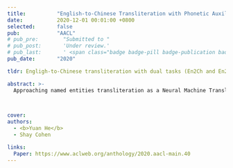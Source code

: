 ```yaml
---
title:          "English-to-Chinese Transliteration with Phonetic Auxiliary Task"
date:           2020-12-01 00:01:00 +0800
selected:       false
pub:            "AACL"
# pub_pre:        "Submitted to "
# pub_post:       'Under review.'
# pub_last:       ' <span class="badge badge-pill badge-publication badge-success">Best Resource Paper Candidate</span>'
pub_date:       "2020"

tldr: Engligh-to-Chinese transliteration with dual tasks (En2Ch and En2Pinyin).

abstract: >-
  Approaching named entities transliteration as a Neural Machine Translation (NMT) problem is common practice. While many have applied various NMT techniques to enhance machine transliteration models, few focus on the linguistic features particular to the relevant languages. In this paper, we investigate the effect of incorporating phonetic features for English-to-Chinese transliteration under the multi-task learning (MTL) setting—where we define a phonetic auxiliary task aimed to improve the generalization performance of the main transliteration task. In addition to our system, we also release a new English-to-Chinese dataset and propose a novel evaluation metric which considers multiple possible transliterations given a source name. Our results show that the multi-task model achieves similar performance as the previous state of the art with a model of a much smaller size.
  


cover: 
authors:
  - <b>Yuan He</b>
  - Shay Cohen

links:
  Paper: https://www.aclweb.org/anthology/2020.aacl-main.40
---
```

